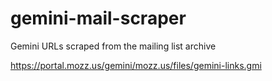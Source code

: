 # gemini-mail-scraper
Gemini URLs scraped from the mailing list archive

https://portal.mozz.us/gemini/mozz.us/files/gemini-links.gmi

